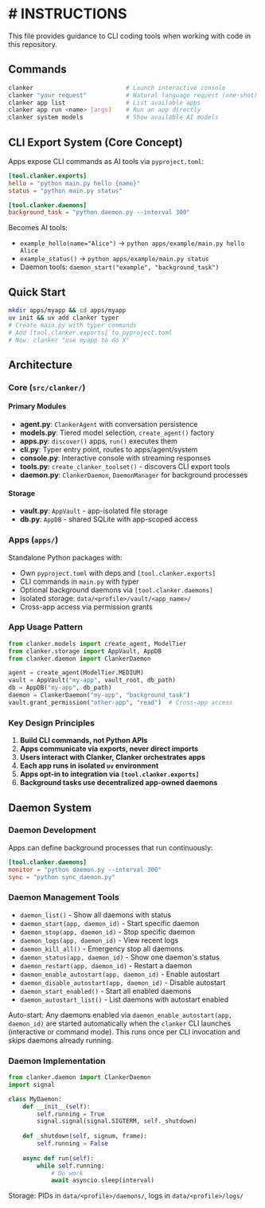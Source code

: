 # # INSTRUCTIONS

This file provides guidance to CLI coding tools when working with code in this repository.

## Commands

```bash
clanker                          # Launch interactive console
clanker "your request"           # Natural language request (one-shot)
clanker app list                 # List available apps
clanker app run <name> [args]    # Run an app directly
clanker system models            # Show available AI models
```

## CLI Export System (Core Concept)

Apps expose CLI commands as AI tools via `pyproject.toml`:

```toml
[tool.clanker.exports]
hello = "python main.py hello {name}"
status = "python main.py status"

[tool.clanker.daemons]
background_task = "python daemon.py --interval 300"
```

Becomes AI tools:
- `example_hello(name="Alice")` → `python apps/example/main.py hello Alice`
- `example_status()` → `python apps/example/main.py status`
- Daemon tools: `daemon_start("example", "background_task")`

## Quick Start
```bash
mkdir apps/myapp && cd apps/myapp
uv init && uv add clanker typer
# Create main.py with typer commands
# Add [tool.clanker.exports] to pyproject.toml
# Now: clanker "use myapp to do X"
```

## Architecture

### Core (`src/clanker/`)

#### Primary Modules
- **agent.py**: `ClankerAgent` with conversation persistence
- **models.py**: Tiered model selection, `create_agent()` factory
- **apps.py**: `discover()` apps, `run()` executes them
- **cli.py**: Typer entry point, routes to apps/agent/system
- **console.py**: Interactive console with streaming responses
- **tools.py**: `create_clanker_toolset()` - discovers CLI export tools
- **daemon.py**: `ClankerDaemon`, `DaemonManager` for background processes

#### Storage
- **vault.py**: `AppVault` - app-isolated file storage
- **db.py**: `AppDB` - shared SQLite with app-scoped access

### Apps (`apps/`)
Standalone Python packages with:
- Own `pyproject.toml` with deps and `[tool.clanker.exports]`
- CLI commands in `main.py` with typer
- Optional background daemons via `[tool.clanker.daemons]`
- Isolated storage: `data/<profile>/vault/<app_name>/`
- Cross-app access via permission grants

### App Usage Pattern
```python
from clanker.models import create_agent, ModelTier
from clanker.storage import AppVault, AppDB
from clanker.daemon import ClankerDaemon

agent = create_agent(ModelTier.MEDIUM)
vault = AppVault("my-app", vault_root, db_path)
db = AppDB("my-app", db_path)
daemon = ClankerDaemon("my-app", "background_task")
vault.grant_permission("other-app", "read")  # Cross-app access
```

### Key Design Principles

1. **Build CLI commands, not Python APIs**
2. **Apps communicate via exports, never direct imports**
3. **Users interact with Clanker, Clanker orchestrates apps**
4. **Each app runs in isolated `uv` environment**
5. **Apps opt-in to integration via `[tool.clanker.exports]`**
6. **Background tasks use decentralized app-owned daemons**

## Daemon System

### Daemon Development
Apps can define background processes that run continuously:

```toml
[tool.clanker.daemons]
monitor = "python daemon.py --interval 300"
sync = "python sync_daemon.py"
```

### Daemon Management Tools
- `daemon_list()` - Show all daemons with status
- `daemon_start(app, daemon_id)` - Start specific daemon
- `daemon_stop(app, daemon_id)` - Stop specific daemon
- `daemon_logs(app, daemon_id)` - View recent logs
- `daemon_kill_all()` - Emergency stop all daemons
- `daemon_status(app, daemon_id)` - Show one daemon's status
- `daemon_restart(app, daemon_id)` - Restart a daemon
- `daemon_enable_autostart(app, daemon_id)` - Enable autostart
- `daemon_disable_autostart(app, daemon_id)` - Disable autostart
- `daemon_start_enabled()` - Start all enabled daemons
- `daemon_autostart_list()` - List daemons with autostart enabled

Auto-start: Any daemons enabled via `daemon_enable_autostart(app, daemon_id)` are started automatically when the `clanker` CLI launches (interactive or command mode). This runs once per CLI invocation and skips daemons already running.

### Daemon Implementation
```python
from clanker.daemon import ClankerDaemon
import signal

class MyDaemon:
    def __init__(self):
        self.running = True
        signal.signal(signal.SIGTERM, self._shutdown)
        
    def _shutdown(self, signum, frame):
        self.running = False
        
    async def run(self):
        while self.running:
            # Do work
            await asyncio.sleep(interval)
```

Storage: PIDs in `data/<profile>/daemons/`, logs in `data/<profile>/logs/`
